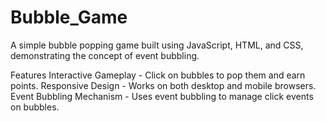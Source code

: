 # Bubble_Game

A simple bubble popping game built using JavaScript, HTML, and CSS, demonstrating the concept of event bubbling.

Features
Interactive Gameplay - Click on bubbles to pop them and earn points.
Responsive Design -  Works on both desktop and mobile browsers.
Event Bubbling Mechanism - Uses event bubbling to manage click events on bubbles.
